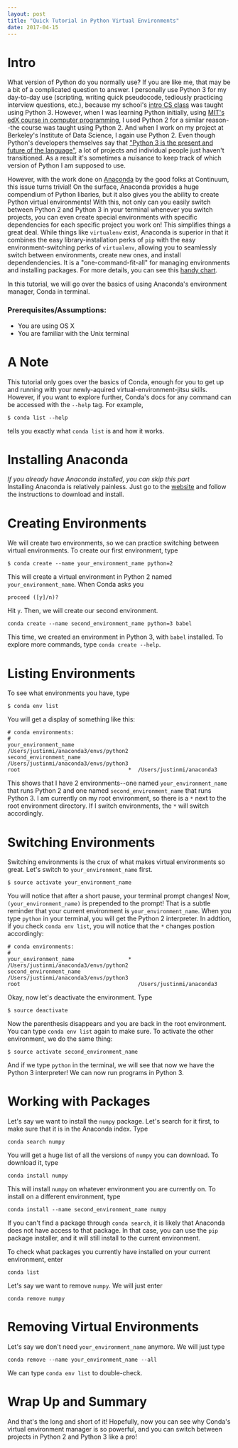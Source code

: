 ```yaml
---
layout: post
title: "Quick Tutorial in Python Virtual Environments"
date: 2017-04-15
---
```


# Intro

What version of Python do you normally use? If you are like me, that may be a bit of a complicated question to answer. I personally use Python 3 for my day-to-day use (scripting, writing quick pseudocode, tediously practicing interview questions, etc.), because my school's [intro CS class](http://cs61a.org/) was taught using Python 3. However, when I was learning Python initially, using [MIT's edX course in computer programming](https://www.edx.org/course/introduction-computer-science-mitx-6-00-1x-10), I used Python 2 for a similar reason--the course was taught using Python 2. And when I work on my project at Berkeley's Institute of Data Science, I again use Python 2. Even though Python's developers themselves say that ["Python 3 is the present and future of the language"](https://wiki.python.org/moin/Python2orPython3), a lot of projects and individual people just haven't transitioned. As a result it's sometimes a nuisance to keep track of which version of Python I am supposed to use. 

However, with the work done on [Anaconda](https://www.continuum.io/downloads) by the good folks at Continuum, this issue turns trivial! On the surface, Anaconda provides a huge compendium of Python libaries, but it also gives you the ability to create Python virtual environments! With this, not only can you easily switch between Python 2 and Python 3 in your terminal whenever you switch projects, you can even create special environments with specific dependencies for each specific project you work on! This simplifies things a great deal. While things like `virtualenv` exist, Anaconda is superior in that it combines the easy library-installation perks of `pip` with the easy environment-switching perks of `virtualenv`, allowing you to seamlessly switch between environments, create new ones, and install dependendencies. It is a "one-command-fit-all" for managing environments and installing packages. For more details, you can see this [handy chart](https://conda.io/docs/_downloads/conda-pip-virtualenv-translator.html).

In this tutorial, we will go over the basics of using Anaconda's environment manager, Conda in terminal.

### Prerequisites/Assumptions: 
* You are using OS X
* You are familiar with the Unix terminal

# A Note
This tutorial only goes over the basics of Conda, enough for you to get up and running with your newly-aquired virtual-environment-jitsu skills. However, if you want to explore further, Conda's docs for any command can be accessed with the `--help` tag. For example,
```
$ conda list --help
```
tells you exactly what `conda list` is and how it works. 

# Installing Anaconda
_If you already have Anaconda installed, you can skip this part_  
Installing Anaconda is relatively painless. Just go to the [website](https://www.continuum.io/downloads) and follow the instructions to download and install.

# Creating Environments
We will create two environments, so we can practice switching between virtual environments. To create our first environment, type
```
$ conda create --name your_environment_name python=2
```
This will create a virtual environment in Python 2 named `your_environment_name`. When Conda asks you
```
proceed ([y]/n)?
```
Hit `y`. Then, we will create our second environment. 
```
conda create --name second_environment_name python=3 babel
```
This time, we created an environment in Python 3, with `babel` installed. To explore more commands, type `conda create --help`.

# Listing Environments
To see what environments you have, type
```
$ conda env list
```
You will get a display of something like this:
```
# conda environments:
#
your_environment_name                    /Users/justinmi/anaconda3/envs/python2
second_environment_name                  /Users/justinmi/anaconda3/envs/python3
root                                  *  /Users/justinmi/anaconda3
```
This shows that I have 2 environments--one named `your_environment_name` that runs Python 2 and one named `second_environment_name` that runs Python 3. I am currently on my root environment, so there is a `*` next to the root environment directory. If I switch environments, the `*` will switch accordingly. 

# Switching Environments
Switching environments is the crux of what makes virtual environments so great. Let's switch to `your_environment_name` first. 
```
$ source activate your_environment_name
```
You will notice that after a short pause, your terminal prompt changes! Now, `(your_environment_name)` is prepended to the prompt! That is a subtle reminder that your current environment is `your_environment_name`. When you type `python` in your terminal, you will get the Python 2 interpreter. In addtion, if you check `conda env list`, you will notice that the `*` changes postion accordingly:
```
# conda environments:
#
your_environment_name                 *  /Users/justinmi/anaconda3/envs/python2
second_environment_name                  /Users/justinmi/anaconda3/envs/python3
root                                     /Users/justinmi/anaconda3
```

Okay, now let's deactivate the environment. Type 
```
$ source deactivate
```
Now the parenthesis disappears and you are back in the root environment. You can type `conda env list` again to make sure. To activate the other environment, we do the same thing:
```
$ source activate second_environment_name
```
And if we type `python` in the terminal, we will see that now we have the Python 3 interpreter! We can now run programs in Python 3.

# Working with Packages
Let's say we want to install the `numpy` package. Let's search for it first, to make sure that it is in the Anaconda index. Type
```
conda search numpy
```
You will get a huge list of all the versions of `numpy` you can download. To download it, type
```
conda install numpy
```
This will install `numpy` on whatever environment you are currently on. To install on a different environment, type
```
conda install --name second_environment_name numpy
```
If you can't find a package through `conda search`, it is likely that Anaconda does not have access to that package. In that case, you can use the `pip` package installer, and it will still install to the current environment. 

To check what packages you currently have installed on your current environment, enter
```
conda list
```
Let's say we want to remove `numpy`. We will just enter
```
conda remove numpy
```

# Removing Virtual Environments
Let's say we don't need `your_environment_name` anymore. We will just type
```
conda remove --name your_environment_name --all
``` 
We can type `conda env list` to double-check.

# Wrap Up and Summary
And that's the long and short of it! Hopefully, now you can see why Conda's virtual environment manager is so powerful, and you can switch between projects in Python 2 and Python 3 like a pro! 


